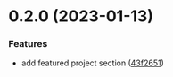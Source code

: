 # 0.2.0 (2023-01-13)


### Features

* add featured project section ([43f2651](https://github.com/nanthakumaran-s/portfolio/commit/43f2651383bc3e860861426cb31d5f28267a3c2c))



